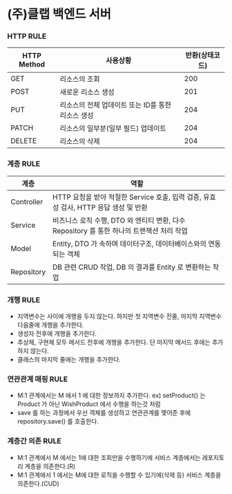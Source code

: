 # (주)클랩 백엔드 서버

### HTTP RULE

| HTTP Method | 사용상황                           | 반환(상태코드) |
|-------------|--------------------------------|----------|
| GET         | 리소스의 조회                        | 200      | 
| POST        | 새로운 리소스 생성                     | 201      |
| PUT         | 리소스의 전체 업데이트 또는 ID를 통한 리소스 생성  | 204      |
| PATCH       | 리소스의 일부분(일부 필드) 업데이트           | 204      |
| DELETE      | 리소스의 삭제                        | 204      |

### 계층 RULE

| 계층         | 역할                                                          |
|------------|-------------------------------------------------------------|
| Controller | HTTP 요청을 받아 적절한 Service 호출, 입력 검증, 유효성 검사, HTTP 응답 생성 및 반환  |
| Service    | 비즈니스 로직 수행, DTO 와 엔티티 변환, 다수 Repository 를 통한 하나의 트랜잭션 처리 작업 |
| Model      | Entity, DTO 가 속하며 데이터구조, 데이터베이스와의 연동되는 객체                   |
| Repository | DB 관련 CRUD 작업, DB 의 결과를 Entity 로 변환하는 작업                    |

### 개행 RULE

- 지역변수는 사이에 개행을 두지 않는다. 하지만 첫 지역변수 전줄, 마지막 지역변수 다음줄에 개행을 추가한다.
- 생성자 전후에 개행을 추가한다.
- 추상체, 구현체 모두 메서드 전후에 개행을 추가한다. 단 마지막 메서드 후에는 추가하지 않는다.
- 클래스의 마지막 줄에는 개행을 추가한다.

### 연관관계 매핑 RULE

- M:1 관계에서는 M 에서 1 에 대한 정보까지 추가한다. ex) setProduct() 는 Product 가 아닌 WishProduct 에서 수행을 하는것 처럼
- save 를 하는 과정에서 우선 객체를 생성하고 연관관계를 맺어준 후에 repository.save() 를 호출한다.

### 계층간 의존 RULE

- M:1 관계에서 M 에서는 1에 대한 조회만을 수행하기에 서비스 계층에서는 레포지토리 계층을 의존한다.(R)
- M:1 관계에서 1 에서는 M에 대한 로직을 수행할 수 있기에(삭제 등) 서비스 계층을 의존한다.(CUD)
